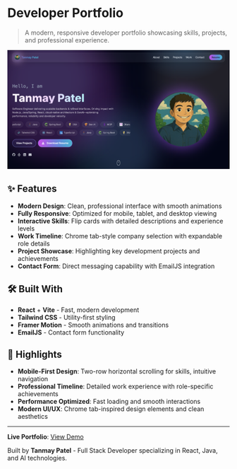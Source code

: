 # Developer Portfolio

> A modern, responsive developer portfolio showcasing skills, projects, and professional experience.

![Portfolio Preview](./public/dev-project-image.png)

## ✨ Features

- **Modern Design**: Clean, professional interface with smooth animations
- **Fully Responsive**: Optimized for mobile, tablet, and desktop viewing
- **Interactive Skills**: Flip cards with detailed descriptions and experience levels
- **Work Timeline**: Chrome tab-style company selection with expandable role details
- **Project Showcase**: Highlighting key development projects and achievements
- **Contact Form**: Direct messaging capability with EmailJS integration

## 🛠️ Built With

- **React** + **Vite** - Fast, modern development
- **Tailwind CSS** - Utility-first styling
- **Framer Motion** - Smooth animations and transitions
- **EmailJS** - Contact form functionality

## 🎯 Highlights

- **Mobile-First Design**: Two-row horizontal scrolling for skills, intuitive navigation
- **Professional Timeline**: Detailed work experience with role-specific achievements
- **Performance Optimized**: Fast loading and smooth interactions
- **Modern UI/UX**: Chrome tab-inspired design elements and clean aesthetics

---

**Live Portfolio**: [View Demo](https://tanmay-patel.netlify.app)

Built by **Tanmay Patel** - Full Stack Developer specializing in React, Java, and AI technologies.
